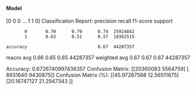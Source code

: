 #### Model
[0 0 0 ... 1 1 0]
Classification Report:
              precision    recall  f1-score   support

           0       0.70      0.79      0.74  25924842
           1       0.63      0.51      0.57  18362515

    accuracy                           0.67  44287357
   macro avg       0.66      0.65      0.65  44287357
weighted avg       0.67      0.67      0.67  44287357

Accuracy: 0.6726740997436357
Confusion Matrix:
[[20360083  5564759]
 [ 8931640  9430875]]
Confusion Matrix (%):
[[45.97267568 12.56511875]
 [20.16747127 21.2947343 ]]
